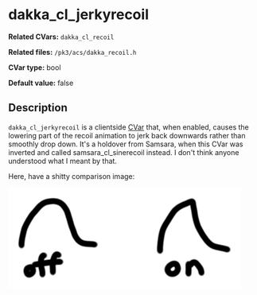 # dakka\_cl_jerkyrecoil

**Related CVars:** `dakka_cl_recoil`

**Related files:** `/pk3/acs/dakka_recoil.h`

**CVar type:** bool

**Default value:** false

## Description

`dakka_cl_jerkyrecoil` is a clientside [CVar](../cvars.md) that, when enabled,
causes the lowering part of the recoil animation to jerk back downwards rather
than smoothly drop down. It's a holdover from Samsara, when this CVar was inverted
and called samsara_cl_sinerecoil instead. I don't think anyone understood what I
meant by that.

Here, have a shitty comparison image:

![the magic of brush tool](recoilimage.png "recoil comparison")
